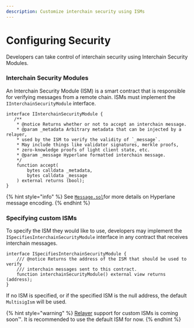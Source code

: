 ```yaml
---
description: Customize interchain security using ISMs
---
```


# Configuring Security

Developers can take control of interchain security using Interchain Security Modules.&#x20;

### Interchain Security Modules

An Interchain Security Module (ISM) is a smart contract that is responsible for verifying messages from a remote chain. ISMs must implement the `IInterchainSecurityModule` interface.

```solidity
interface IInterchainSecurityModule {
   /**
    * @notice Returns whether or not to accept an interchain message.
    * @param _metadata Arbitrary metadata that can be injected by a relayer,
    * used by the ISM to verify the validity of `_message`.
    * May include things like validator signatures, merkle proofs,
    * zero-knowledge proofs of light client state, etc.
    * @param _message Hyperlane formatted interchain message.
    */
    function accept(
        bytes calldata _metadata,
        bytes calldata _message
    ) external returns (bool);
}   
```

{% hint style="info" %}
See [`Message.sol`](https://github.com/hyperlane-xyz/hyperlane-monorepo/blob/main/solidity/contracts/libs/Message.sol)for more details on Hyperlane message encoding.
{% endhint %}

### Specifying custom ISMs

To specify the ISM they would like to use, developers may implement the `ISpecifiesInterchainSecurityModule` interface in any contract that receives interchain messages.

```solidity
interface ISpecifiesInterchainSecurityModule {
    /// @notice Returns the address of the ISM that should be used to verify
    /// interchain messages sent to this contract.
    function interchainSecurityModule() external view returns (address);
}
```

If no ISM is specified, or if the specified ISM is the null address, the default `MultisigIsm` will be used.

{% hint style="warning" %}
[Relayer](../../../protocol-reference/agents/relayer.md) support for custom ISMs is coming soon™️. It is recommended to use the default ISM for now.
{% endhint %}
